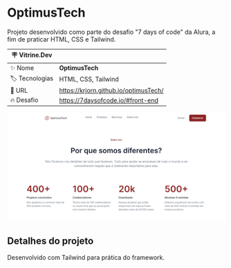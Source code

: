 # OptimusTech

Projeto desenvolvido como parte do desafio "7 days of code" da Alura, a fim de praticar HTML, CSS e Tailwind.

| :placard: Vitrine.Dev ||
| ------------- | --- |
| :sparkles: Nome | **OptimusTech**
| :label: Tecnologias | HTML, CSS, Tailwind
| :rocket: URL | https://krjorn.github.io/optimusTech/
| :fire: Desafio | https://7daysofcode.io/#front-end

![Imagem do site](project.png#vitrinedev)

## Detalhes do projeto

Desenvolvido com Tailwind para prática do framework.